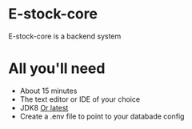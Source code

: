 # E-stock-core

E-stock-core is a backend system

# All you'll need

* About 15 minutes
* The text editor or IDE of your choice
* JDK8 [Or latest](https://www.oracle.com/technetwork/java/javase/downloads/index.html)
* Create a .env file to point to your databade config